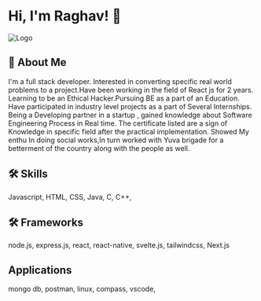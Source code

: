 
# Hi, I'm Raghav! 👋

  
![Logo](https://avatars.githubusercontent.com/u/53376933?v=4)

    
## 🚀 About Me
I'm a full stack developer.
Interested in converting specific real world problems to a project.Have been working in the field of React js for 2 years. Learning to be an Ethical Hacker.Pursuing BE as a part of an Education. Have participated in industry level projects as a part of Several Internships. Being a Developing partner in a startup , gained knowledge about Software Engineering Process in Real time. The certificate listed are a sign of Knowledge in specific field after the practical implementation. Showed My enthu In doing social works,In turn worked with Yuva brigade for a betterment of the country along with the people as well.

  
## 🛠 Skills
Javascript, HTML, CSS, Java, C, C++, 

## 🛠 Frameworks
node.js, express.js, react, react-native, svelte.js, tailwindcss, Next.js 

## Applications
mongo db, postman, linux, compass, vscode, 

  
